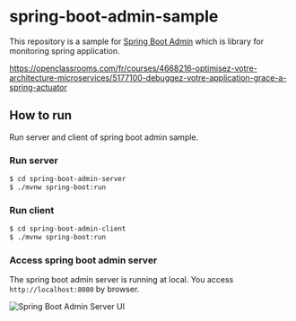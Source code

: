 # spring-boot-admin-sample

This repository is a sample for [Spring Boot Admin](https://github.com/codecentric/spring-boot-admin) which is library for monitoring spring application.

https://openclassrooms.com/fr/courses/4668216-optimisez-votre-architecture-microservices/5177100-debuggez-votre-application-grace-a-spring-actuator

## How to run

Run server and client of spring boot admin sample.

### Run server
```bash
$ cd spring-boot-admin-server
$ ./mvnw spring-boot:run
```

### Run client
```bash
$ cd spring-boot-admin-client
$ ./mvnw spring-boot:run
```

### Access spring boot admin server

The spring boot admin server is running at local.
You access `http://localhost:8080` by browser.

![Spring Boot Admin Server UI](https://camo.qiitausercontent.com/2cbd9ba558e369aea788f406da0cca2507add57a/68747470733a2f2f71696974612d696d6167652d73746f72652e73332e616d617a6f6e6177732e636f6d2f302f3131303231362f31346535333237312d646232382d613737392d643330392d3731323433666163633263652e706e67 "Server UI") 
